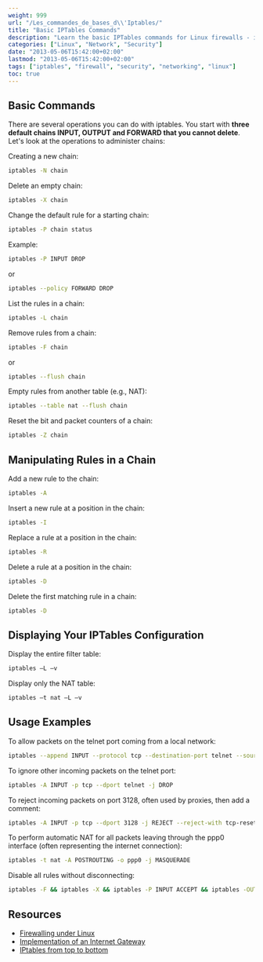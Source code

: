 ```yaml
---
weight: 999
url: "/Les_commandes_de_bases_d\\'Iptables/"
title: "Basic IPTables Commands"
description: "Learn the basic IPTables commands for Linux firewalls - including chain manipulation, rule management, and practical examples."
categories: ["Linux", "Network", "Security"]
date: "2013-05-06T15:42:00+02:00"
lastmod: "2013-05-06T15:42:00+02:00"
tags: ["iptables", "firewall", "security", "networking", "linux"]
toc: true
---
```


## Basic Commands

There are several operations you can do with iptables. You start with **three default chains INPUT, OUTPUT and FORWARD that you cannot delete**. Let's look at the operations to administer chains:

Creating a new chain:

```bash
iptables -N chain
```

Delete an empty chain:

```bash
iptables -X chain
```

Change the default rule for a starting chain:

```bash
iptables -P chain status
```

Example:

```bash
iptables -P INPUT DROP
```

or

```bash
iptables --policy FORWARD DROP
```

List the rules in a chain:

```bash
iptables -L chain
```

Remove rules from a chain:

```bash
iptables -F chain
```

or

```bash
iptables --flush chain
```

Empty rules from another table (e.g., NAT):

```bash
iptables --table nat --flush chain
```

Reset the bit and packet counters of a chain:

```bash
iptables -Z chain
```

## Manipulating Rules in a Chain

Add a new rule to the chain:

```bash
iptables -A
```

Insert a new rule at a position in the chain:

```bash
iptables -I
```

Replace a rule at a position in the chain:

```bash
iptables -R
```

Delete a rule at a position in the chain:

```bash
iptables -D
```

Delete the first matching rule in a chain:

```bash
iptables -D
```

## Displaying Your IPTables Configuration

Display the entire filter table:

```bash
iptables –L –v
```

Display only the NAT table:

```bash
iptables –t nat –L –v
```

## Usage Examples

To allow packets on the telnet port coming from a local network:

```bash
iptables --append INPUT --protocol tcp --destination-port telnet --source 192.168.13.0/24 --jump ACCEPT
```

To ignore other incoming packets on the telnet port:

```bash
iptables -A INPUT -p tcp --dport telnet -j DROP
```

To reject incoming packets on port 3128, often used by proxies, then add a comment:

```bash
iptables -A INPUT -p tcp --dport 3128 -j REJECT --reject-with tcp-reset -m comment --comment "Rejecting default proxy port"
```

To perform automatic NAT for all packets leaving through the ppp0 interface (often representing the internet connection):

```bash
iptables -t nat -A POSTROUTING -o ppp0 -j MASQUERADE
```

Disable all rules without disconnecting:

```bash
iptables -F && iptables -X && iptables -P INPUT ACCEPT && iptables -OUTPUT ACCEPT
```

## Resources

- [Firewalling under Linux](/pdf/firewalling_sous_linux.pdf)
- [Implementation of an Internet Gateway](/pdf/mise_en_oeuvre_d'une_passerelle_insternet.pdf)
- [IPtables from top to bottom](/pdf/firewall-iptables.pdf)
